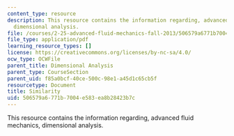 ```yaml
---
content_type: resource
description: This resource contains the information regarding, advanced fluid mechanics,
  dimensional analysis.
file: /courses/2-25-advanced-fluid-mechanics-fall-2013/506579a6771b7004e583ea8b28423b7c_MIT2_25F13_Similarity.pdf
file_type: application/pdf
learning_resource_types: []
license: https://creativecommons.org/licenses/by-nc-sa/4.0/
ocw_type: OCWFile
parent_title: Dimensional Analysis
parent_type: CourseSection
parent_uid: f85a0bcf-40ce-500c-98e1-a45d1c65cb5f
resourcetype: Document
title: Similarity
uid: 506579a6-771b-7004-e583-ea8b28423b7c
---
```

This resource contains the information regarding, advanced fluid mechanics, dimensional analysis.